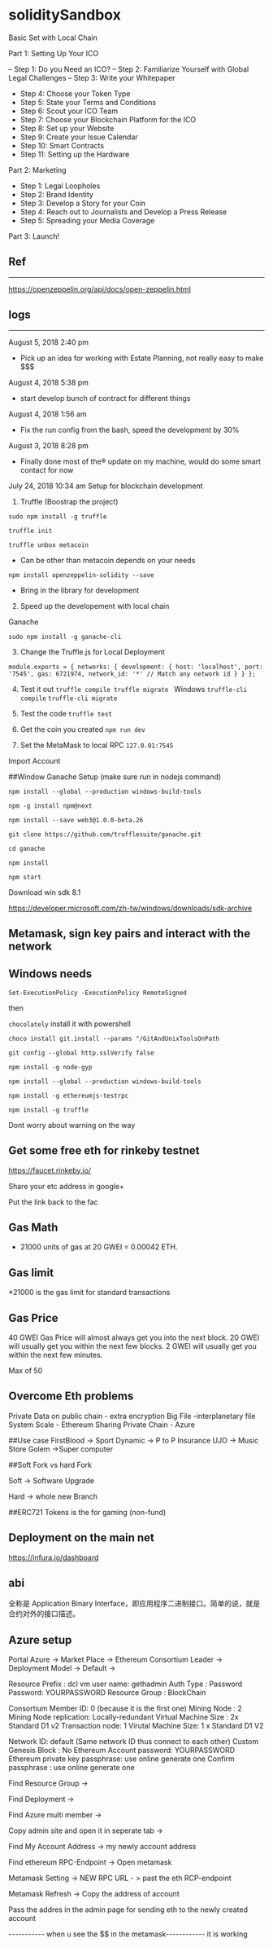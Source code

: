 # soliditySandbox

Basic Set with Local Chain

Part 1: Setting Up Your ICO

 – Step 1: Do you Need an ICO?
 – Step 2: Familiarize Yourself with Global Legal Challenges
 – Step 3: Write your Whitepaper
 - Step 4: Choose your Token Type
 - Step 5: State your Terms and Conditions
 - Step 6: Scout your ICO Team
 - Step 7: Choose your Blockchain Platform for the ICO
 - Step 8: Set up your Website
 - Step 9: Create your Issue Calendar
 - Step 10: Smart Contracts
 - Step 11: Setting up the Hardware

Part 2: Marketing
- Step 1: Legal Loopholes
- Step 2: Brand Identity
- Step 3: Develop a Story for your Coin
- Step 4: Reach out to Journalists and Develop a Press Release
- Step 5: Spreading your Media Coverage

Part 3: Launch!

## Ref
----------------
https://openzeppelin.org/api/docs/open-zeppelin.html


## logs
--------------------------------


August 5, 2018 2:40 pm
 - Pick up an idea for working with Estate Planning,
   not really easy to make $$$
   
August 4, 2018 5:38 pm
 - start develop bunch of contract for different things

August 4, 2018 1:56 am
 - Fix the run config from the bash, speed the development by 30%
 
August 3, 2018 8:28 pm
 - Finally done most of the® update on my machine, would do some smart contact for now
 

July 24, 2018 10:34 am
Setup for blockchain development


1. Truffle (Boostrap the project)

`sudo npm install -g truffle`

`truffle init`

`truffle unbox metacoin`
- Can be other than metacoin depends on your needs

`npm install openzeppelin-solidity --save`

- Bring in the library for development

2. Speed up the developement with local chain

Ganache

`sudo npm install -g ganache-cli`

3. Change the Truffle.js for Local Deployment

`module.exports = {
     networks: {
         development: {
             host: 'localhost',
             port: '7545',
             gas: 6721974,
             network_id: '*' // Match any network id
         }
     }
 };
`

4. Test it out
`truffle compile
 truffle migrate
`
Windows
`truffle-cli compile`
`truffle-cli migrate`

5. Test the code
`truffle test
`
6. Get the coin you created
`npm run dev`

7. Set the MetaMask to local
RPC
`127.0.01:7545`

Import Account 

##Window Ganache Setup (make sure run in nodejs command)

`npm install --global --production windows-build-tools`


`npm -g install npm@next`

`npm install --save web3@1.0.0-beta.26`

`git clone https://github.com/trufflesuite/ganache.git`

`cd ganache`

`npm install`

`npm start`

Download win sdk 8.1

https://developer.microsoft.com/zh-tw/windows/downloads/sdk-archive

## Metamask, sign key pairs and interact with the network

## Windows needs 

`Set-ExecutionPolicy -ExecutionPolicy RemoteSigned`

then 

`chocolately` install it with powershell

`choco install git.install --params "/GitAndUnixToolsOnPath`

`git config --global http.sslVerify false`

`npm install -g node-gyp`

`npm install --global --production windows-build-tools`

`npm install -g ethereumjs-testrpc`

`npm install -g truffle`

Dont worry about warning on the way


## Get some free eth for rinkeby testnet

https://faucet.rinkeby.io/

Share your etc address in google+

Put the link back to the fac

## Gas Math
 - 21000 units of gas at 20 GWEI = 0.00042 ETH.
## Gas limit

*21000 is the gas limit for standard transactions

## Gas Price
40 GWEI Gas Price will almost always get you into the next block.
20 GWEI will usually get you within the next few blocks.
2 GWEI will usually get you within the next few minutes.

Max of 50

## Overcome Eth problems
 Private Data on public chain - extra encryption
 Big File -interplanetary file System
 Scale - Ethereum Sharing
 Private Chain - Azure
 
 ##Use case
 FirstBlood -> Sport
 Dynamic -> P to P Insurance
UJO -> Music Store
Golem ->Super computer  

##Soft Fork vs hard Fork

Soft -> Software Upgrade

Hard -> whole new Branch

##ERC721 Tokens is the for gaming (non-fund)

## Deployment on the main net

https://infura.io/dashboard

## abi 
全称是 Application Binary Interface，即应用程序二进制接口。简单的说，就是合约对外的接口描述。

## Azure setup

Portal Azure -> Market Place ->
Ethereum Consortium Leader -> Deployment Model ->
Default -> 

Resource  Prefix : dcl
vm user name: gethadmin
Auth Type : Password
Password: YOURPASSWORD
Resource Group : BlockChain

Consortium Member ID: 0 (because it is the first one)
Mining Node : 2
Mining Node replication: Locally-redundant
Virtual Machine Size : 2x Standard D1  v2
Transaction node: 1
Virutal Machine Size: 1 x Standard D1 V2

Network ID: default (Same network ID thus connect to each other)
Custom Genesis Block : No
Ethereum Account password: YOURPASSWORD
Ethereum private key passphrase: use online generate one
Confirm passphrase : use online generate one

Find Resource Group ->

Find Deployment ->

Find Azure multi member ->

Copy admin site and open it in seperate tab ->

Find My Account Address -> my newly account address

Find ethereum RPC-Endpoint -> Open metamask

Metamask Setting -> NEW RPC URL - > past the eth RCP-endpoint

Metamask Refresh -> Copy the address of account

Pass the addres in the admin page for sending eth to the newly created account

----------- when u see the $$ in the metamask------------
it is working




